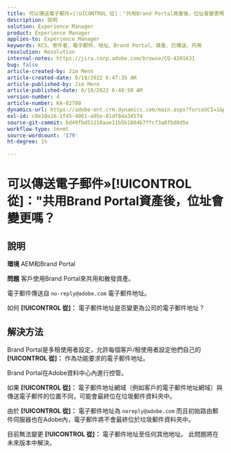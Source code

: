 ```yaml
---
title: 可以傳送電子郵件»[!UICONTROL 從]："共用Brand Portal資產後，位址會變更嗎？
description: 說明
solution: Experience Manager
product: Experience Manager
applies-to: Experience Manager
keywords: KCS、寄件者、電子郵件、地址、Brand Portal、資產、已傳送、共用
resolution: Resolution
internal-notes: https://jira.corp.adobe.com/browse/CQ-4201631
bug: false
article-created-by: Jim Menn
article-created-date: 8/19/2022 6:47:35 AM
article-published-by: Jim Menn
article-published-date: 8/19/2022 6:48:50 AM
version-number: 4
article-number: KA-02700
dynamics-url: https://adobe-ent.crm.dynamics.com/main.aspx?forceUCI=1&pagetype=entityrecord&etn=knowledgearticle&id=53c07fcc-8a1f-ed11-b83e-0022480866ad
exl-id: c0e10a16-1f45-4061-a95e-81df84a34574
source-git-commit: bd49fbd51210aae11b5b1084b7ffcf3a8fbd0d5e
workflow-type: tm+mt
source-wordcount: '179'
ht-degree: 1%

---
```


# 可以傳送電子郵件»[!UICONTROL 從]：&quot;共用Brand Portal資產後，位址會變更嗎？

## 說明


<b>環境</b>
AEM和Brand Portal

<b>問題</b>
客戶使用Brand Portal來共用和散發資產。

電子郵件傳送自 `no-reply@adobe.com` 電子郵件地址。

如何 <b>[!UICONTROL 從]：</b> 電子郵件地址是否變更為公司的電子郵件地址？


## 解決方法


Brand Portal是多租使用者設定，允許每個客戶/租使用者設定他們自己的 <b>[!UICONTROL 從]：</b> 作為功能要求的電子郵件地址。

Brand Portal在Adobe資料中心內進行控管。

如果 <b>[!UICONTROL 從]： </b>電子郵件地址網域（例如客戶的電子郵件地址網域）與傳送電子郵件的位置不同，可能會最終位在垃圾郵件資料夾中。

由於 <b>[!UICONTROL 從]：</b> 電子郵件地址為 `noreply@adobe.com` 而且初始路由郵件伺服器也在Adobe內，電子郵件將不會最終位於垃圾郵件資料夾中。

目前無法變更 <b>[!UICONTROL 從]：</b> 電子郵件地址至任何其他地址。 此問題將在未來版本中解決。
